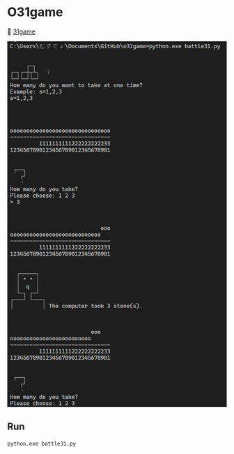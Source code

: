 # O31game

📖 [31game](https://qiita.com/muzudho1/items/84d0de16933c750a0592)  

![game](./docs/202209__31game__28-1.png)  

## Run

```shell
python.exe battle31.py
```
